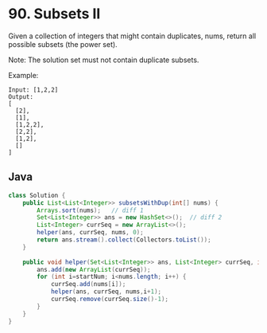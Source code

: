 # 90. Subsets II

Given a collection of integers that might contain duplicates, nums, return all possible subsets (the power set).

Note: The solution set must not contain duplicate subsets.

Example:
```
Input: [1,2,2]
Output:
[
  [2],
  [1],
  [1,2,2],
  [2,2],
  [1,2],
  []
]
```

## Java
```java
class Solution {
    public List<List<Integer>> subsetsWithDup(int[] nums) {
        Arrays.sort(nums);   // diff 1
        Set<List<Integer>> ans = new HashSet<>();  // diff 2
        List<Integer> currSeq = new ArrayList<>();
        helper(ans, currSeq, nums, 0);
        return ans.stream().collect(Collectors.toList());
    }
    
    public void helper(Set<List<Integer>> ans, List<Integer> currSeq, int[] nums, int startNum) {
        ans.add(new ArrayList(currSeq));
        for (int i=startNum; i<nums.length; i++) {
            currSeq.add(nums[i]);
            helper(ans, currSeq, nums,i+1);
            currSeq.remove(currSeq.size()-1);
        }
    }
}
```
